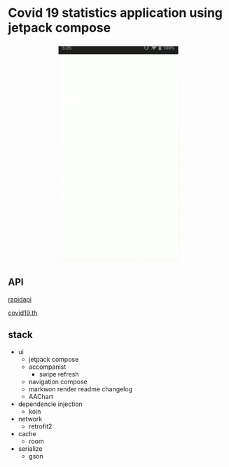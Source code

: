 # Covid 19 statistics application using jetpack compose

<p align="center">
<img src="art/screen_shot.gif" height="500">
</p>

## API

[rapidapi](https://rapidapi.com/api-sports/api/covid-193/)

[covid19.th](https://covid19.th-stat.com/th/api)

## stack
* ui
  * jetpack compose
  * accompanist
    * swipe refresh
  * navigation compose
  * markwon render readme changelog
  * AAChart
* dependencie injection
  * koin
* network
  * retrofit2
* cache
  * room
* serialize
  * gson 
